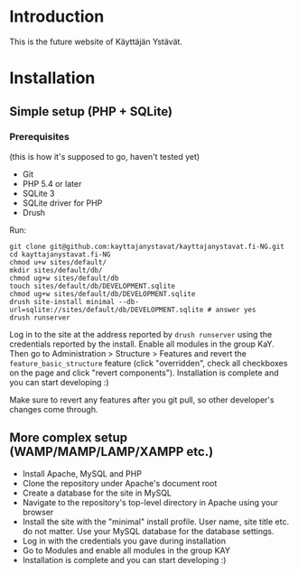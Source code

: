 # Introduction

This is the future website of Käyttäjän Ystävät.

# Installation

## Simple setup (PHP + SQLite)

### Prerequisites

(this is how it's supposed to go, haven't tested yet)

- Git
- PHP 5.4 or later
- SQLite 3
- SQLite driver for PHP
- Drush

Run:

	git clone git@github.com:kayttajanystavat/kayttajanystavat.fi-NG.git
	cd kayttajanystavat.fi-NG
	chmod u+w sites/default/
	mkdir sites/default/db/
	chmod ug+w sites/default/db
	touch sites/default/db/DEVELOPMENT.sqlite
	chmod ug+w sites/default/db/DEVELOPMENT.sqlite
	drush site-install minimal --db-url=sqlite://sites/default/db/DEVELOPMENT.sqlite # answer yes
	drush runserver

Log in to the site at the address reported by `drush runserver` using the credentials reported by the install. Enable all modules in the group KaY. Then go to Administration > Structure > Features and revert the `feature_basic_structure` feature (click "overridden", check all checkboxes on the page and click "revert components"). Installation is complete and you can start developing :)

Make sure to revert any features after you git pull, so other developer's changes come through.

## More complex setup (WAMP/MAMP/LAMP/XAMPP etc.)

- Install Apache, MySQL and PHP
- Clone the repository under Apache's document root
- Create a database for the site in MySQL
- Navigate to the repository's top-level directory in Apache using your browser
- Install the site with the "minimal" install profile. User name, site title etc. do not matter. Use your MySQL database for the database settings.
- Log in with the credentials you gave during installation
- Go to Modules and enable all modules in the group KAY
- Installation is complete and you can start developing :)